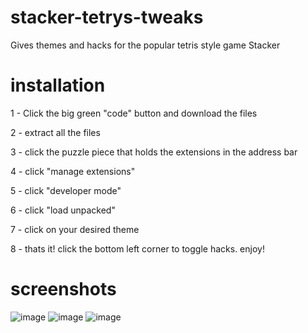 # stacker-tetrys-tweaks
Gives themes and hacks for the popular tetris style game Stacker

# installation
1 - Click the big green "code" button and download the files

2 - extract all the files

3 - click the puzzle piece that holds the extensions in the address bar

4 - click "manage extensions"

5 - click "developer mode"

6 - click "load unpacked"

7 - click on your desired theme

8 - thats it! click the bottom left corner to toggle hacks. enjoy!

# screenshots
![image](https://github.com/user-attachments/assets/ca72028e-b5a5-4629-9189-01c235fca79d)
![image](https://github.com/user-attachments/assets/22dd9737-aedd-407a-86a1-ca21a693086d)
![image](https://github.com/user-attachments/assets/5126502f-5920-4666-9389-1fd9ee493692)
